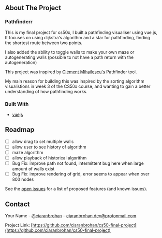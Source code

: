 <!-- ABOUT THE PROJECT -->
## About The Project

### Pathfinderr

This is my final project for cs50x, I built a pathfinding visualiser using vue.js, It focuses on using dijkstra's algorithm and a star for pathfinding, finding the shortest route between two points. 

I also added the ability to toggle walls to make your own maze or autogenerating walls (possible to not have a path return with the autogeneration)

This project was inspired by <a href="https://github.com/clementmihailescu">Clément Mihailescu's</a> Pathfinder tool. 

My main reason for building this was inspired by the sorting algorithm visualistions in week 3 of the CS50x course, and wanting to gain a better understanding of how pathfinding works.


### Built With

* [vuejs](vuejs)

<!-- ROADMAP -->
## Roadmap

- [ ] allow drag to set multiple walls
- [ ] allow user to see history of algorithm
- [ ] maze algorithm
- [ ] allow playback of historical algorithm
- [ ] Bug Fix: improve path not found, intermittent bug here when large amount of walls exist
- [ ] Bug Fix: improve rendering of grid, error seems to appear when over 800 nodes 

See the [open issues](https://github.com/ciaranbrohan/cs50-final-project/issues) for a list of proposed features (and known issues).

<!-- CONTACT -->
## Contact

Your Name - [@ciaranbrohan](https://twitter.com/ciaranbrohan) - ciaranbrohan.dev@protonmail.com

Project Link: [https://github.com/ciaranbrohan/cs50-final-project](https://github.com/ciaranbrohan/cs50-final-project)
